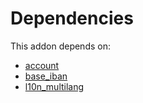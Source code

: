 # Dependencies

This addon depends on:

- [account](https://github.com/bringout/oca-ocb-accounting)
- [base_iban](https://github.com/bringout/oca-ocb-core)
- [l10n_multilang](https://github.com/bringout/oca-ocb-l10n_me-africa)
